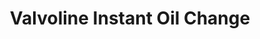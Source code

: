 ---
title: "Valvoline Instant Oil Change"
url: /yuma/valvoline-instant-oil-change/
shop: Autowerkstatt
---